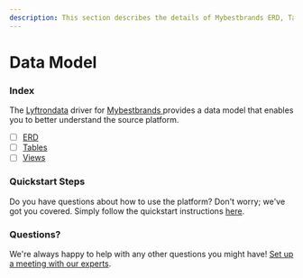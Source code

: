 ```yaml
---
description: This section describes the details of Mybestbrands ERD, Tables, and Views.
---
```


# Data Model

### Index

The  [Lyftrondata](https://www.lyftrondata.com/) driver for [Mybestbrands](https://www.lyftrondata.com/integration/mybestbrands/)[ ](https://www.lyftrondata.com/integration/mybestbrands/)provides a data model that enables you to better understand the source platform.

* [ ] [ERD](../../../marketing-analytics/mybestbrands/data-model/erd.md)
* [ ] [Tables](../../../marketing-analytics/mybestbrands/data-model/tables.md)
* [ ] [Views](../../../marketing-analytics/mybestbrands/data-model/views.md)

### Quickstart Steps

Do you have questions about how to use the platform? Don't worry; we've got you covered. Simply follow the quickstart instructions [here](../../../../quickstart-steps.md).

### Questions? <a href="#questions" id="questions"></a>

We're always happy to help with any other questions you might have! [Set up a meeting with our experts](https://www.lyftrondata.com/book-a-meeting/).

